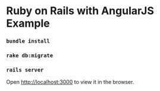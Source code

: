 # Ruby on Rails with AngularJS Example

### `bundle install`

### `rake db:migrate`

### `rails server`
Open [http://localhost:3000](http://localhost:3000) to view it in the browser.
